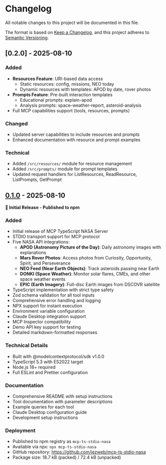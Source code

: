 # Changelog

All notable changes to this project will be documented in this file.

The format is based on [Keep a Changelog](https://keepachangelog.com/en/1.0.0/),
and this project adheres to [Semantic Versioning](https://semver.org/spec/v2.0.0.html).

## [0.2.0] - 2025-08-10

### Added
- **Resources Feature**: URI-based data access
  - Static resources: config, missions, NEO today
  - Dynamic resources with templates: APOD by date, rover photos
- **Prompts Feature**: Pre-built interaction templates
  - Educational prompts: explain-apod
  - Analysis prompts: space-weather-report, asteroid-analysis
- Full MCP capabilities support (tools, resources, prompts)

### Changed
- Updated server capabilities to include resources and prompts
- Enhanced documentation with resource and prompt examples

### Technical
- Added `/src/resources/` module for resource management
- Added `/src/prompts/` module for prompt templates
- Updated request handlers for ListResources, ReadResource, ListPrompts, GetPrompt

## [0.1.0] - 2025-08-10

**🚀 Initial Release - Published to npm**

### Added
- Initial release of MCP TypeScript NASA Server
- STDIO transport support for MCP protocol
- Five NASA API integrations:
  - **APOD (Astronomy Picture of the Day)**: Daily astronomy images with explanations
  - **Mars Rover Photos**: Access photos from Curiosity, Opportunity, Spirit, and Perseverance
  - **NEO Feed (Near Earth Objects)**: Track asteroids passing near Earth
  - **DONKI (Space Weather)**: Monitor solar flares, CMEs, and other space weather events
  - **EPIC (Earth Imagery)**: Full-disc Earth images from DSCOVR satellite
- TypeScript implementation with strict type safety
- Zod schema validation for all tool inputs
- Comprehensive error handling and logging
- NPX support for instant execution
- Environment variable configuration
- Claude Desktop integration support
- MCP Inspector compatibility
- Demo API key support for testing
- Detailed markdown-formatted responses

### Technical Details
- Built with @modelcontextprotocol/sdk v1.0.0
- TypeScript 5.3 with ES2022 target
- Node.js 18+ required
- Full ESLint and Prettier configuration

### Documentation
- Comprehensive README with setup instructions
- Tool documentation with parameter descriptions
- Example queries for each tool
- Claude Desktop configuration guide
- Development setup instructions

### Deployment
- Published to npm registry as `mcp-ts-stdio-nasa`
- Available via npx: `npx mcp-ts-stdio-nasa`
- GitHub repository: https://github.com/jezweb/mcp-ts-stdio-nasa
- Package size: 18.7 kB (packed) / 72.4 kB (unpacked)

[0.1.0]: https://github.com/jezweb/mcp-ts-stdio-nasa/releases/tag/v0.1.0
